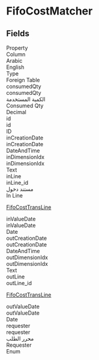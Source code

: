 # FifoCostMatcher

<ContentFilter/>

<div class='searchable'>

## Fields

<div class="nama-table">
<div class="row header-row">
<div class="cell">Property</div>
<div class="cell">Column</div>
<div class="cell">Arabic</div>
<div class="cell">English</div>
<div class="cell">Type</div>
<div class="cell">Foreign Table</div>
</div><div class="row searchable" id="consumedQty">
<div class="cell" data-label="Property">consumedQty</div>
<div class="cell" data-label="Column">consumedQty</div>
<div class="cell" data-label="Arabic">الكمية المستخدمة</div>
<div class="cell" data-label="English">Consumed Qty</div>
<div class="cell" data-label="Type">Decimal</div>

</div>

<div class="row searchable" id="id">
<div class="cell" data-label="Property">id</div>
<div class="cell" data-label="Column">id</div>
<div class="cell" data-label="Arabic"></div>
<div class="cell" data-label="English"></div>
<div class="cell" data-label="Type">ID</div>

</div>

<div class="row searchable" id="inCreationDate">
<div class="cell" data-label="Property">inCreationDate</div>
<div class="cell" data-label="Column">inCreationDate</div>
<div class="cell" data-label="Arabic"></div>
<div class="cell" data-label="English"></div>
<div class="cell" data-label="Type">DateAndTime</div>

</div>

<div class="row searchable" id="inDimensionIdx">
<div class="cell" data-label="Property">inDimensionIdx</div>
<div class="cell" data-label="Column">inDimensionIdx</div>
<div class="cell" data-label="Arabic"></div>
<div class="cell" data-label="English"></div>
<div class="cell" data-label="Type">Text</div>

</div>

<div class="row searchable" id="inLine">
<div class="cell" data-label="Property">inLine</div>
<div class="cell" data-label="Column">inLine_id</div>
<div class="cell" data-label="Arabic">مستند دخول</div>
<div class="cell" data-label="English">In Line</div>
<div class="cell" data-label="Type"></div>
<div class="cell" data-label="Foreign Table">

 [FifoCostTransLine](/modules/system-tables/FifoCostTransLine.md) 
</div>
</div>

<div class="row searchable" id="inValueDate">
<div class="cell" data-label="Property">inValueDate</div>
<div class="cell" data-label="Column">inValueDate</div>
<div class="cell" data-label="Arabic"></div>
<div class="cell" data-label="English"></div>
<div class="cell" data-label="Type">Date</div>

</div>

<div class="row searchable" id="outCreationDate">
<div class="cell" data-label="Property">outCreationDate</div>
<div class="cell" data-label="Column">outCreationDate</div>
<div class="cell" data-label="Arabic"></div>
<div class="cell" data-label="English"></div>
<div class="cell" data-label="Type">DateAndTime</div>

</div>

<div class="row searchable" id="outDimensionIdx">
<div class="cell" data-label="Property">outDimensionIdx</div>
<div class="cell" data-label="Column">outDimensionIdx</div>
<div class="cell" data-label="Arabic"></div>
<div class="cell" data-label="English"></div>
<div class="cell" data-label="Type">Text</div>

</div>

<div class="row searchable" id="outLine">
<div class="cell" data-label="Property">outLine</div>
<div class="cell" data-label="Column">outLine_id</div>
<div class="cell" data-label="Arabic"></div>
<div class="cell" data-label="English"></div>
<div class="cell" data-label="Type"></div>
<div class="cell" data-label="Foreign Table">

 [FifoCostTransLine](/modules/system-tables/FifoCostTransLine.md) 
</div>
</div>

<div class="row searchable" id="outValueDate">
<div class="cell" data-label="Property">outValueDate</div>
<div class="cell" data-label="Column">outValueDate</div>
<div class="cell" data-label="Arabic"></div>
<div class="cell" data-label="English"></div>
<div class="cell" data-label="Type">Date</div>

</div>

<div class="row searchable" id="requester">
<div class="cell" data-label="Property">requester</div>
<div class="cell" data-label="Column">requester</div>
<div class="cell" data-label="Arabic">محرر الطلب</div>
<div class="cell" data-label="English">Requester</div>
<div class="cell" data-label="Type">Enum</div>

</div>


</div>
</div>

